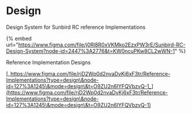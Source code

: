 # Design

Design System for Sunbird RC reference Implementations

{% embed url="https://www.figma.com/file/j0Rl8R0xVKMko2EzxPW3rE/Sunbird-RC-Design-System?node-id=2447%3A2776&t=KW0ncuPKw8CL2wWN-1" %}

Reference Implementation Designs

[_https://www.figma.com/file/rjD2Wp0d2nvaDvKj6xF3tr/Reference-Implementations?type=design\&node-id=127%3A1245\&mode=design\&t=O9ZU2n6lYFQVbzvQ-1_](https://www.figma.com/file/rjD2Wp0d2nvaDvKj6xF3tr/Reference-Implementations?type=design\&node-id=127%3A1245\&mode=design\&t=O9ZU2n6lYFQVbzvQ-1)

